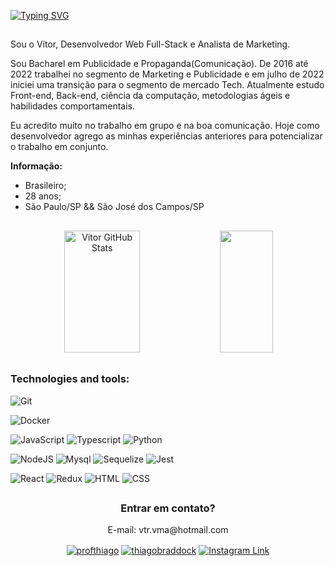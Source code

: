 
[![Typing SVG](https://readme-typing-svg.herokuapp.com/?color=00bfbf&size=35&center=true&vCenter=true&width=1000&lines=Olá,+Bem-vindo+ao+meu+GitHub!+:%29)](https://git.io/typing-svg)

 ##

Sou o Vítor, Desenvolvedor Web Full-Stack e Analista de Marketing.

Sou Bacharel em Publicidade e Propaganda(Comunicação). De 2016 até 2022 trabalhei no segmento de Marketing e Publicidade e em julho de 2022 iniciei uma transição para o segmento de mercado Tech. Atualmente estudo Front-end, Back-end, ciência da computação, metodologias ágeis e habilidades comportamentais.

Eu acredito muito no trabalho em grupo e na boa comunicação. Hoje como desenvolvedor agrego as minhas experiências anteriores para potencializar o trabalho em conjunto.
 
 **Informação:**

- Brasileiro;
- 28 anos;
- São Paulo/SP && São José dos Campos/SP
 
 ##

<div align="center">  
  <img width="49%" height="195px" src="https://github-readme-stats.vercel.app/api?username=viitormalves&show_icons=true&count_private=true&hide_border=true&title_color=00bfbf&icon_color=00bfbf&text_color=c9d1d9&bg_color=0d1117" alt="Vitor GitHub Stats" /> 
  <img width="41%" height="195px" src="https://github-readme-stats.vercel.app/api/top-langs/?username=viitormalves&layout=compact&hide_border=true&title_color=00bfbf&text_color=00bfbf&bg_color=0d1117" />
</div>

 ##
 
<h3 align="left">Technologies and tools:</h3>
<div align="left">
 
![Git](https://img.shields.io/badge/-Git-%23F05032?style=flat-square&logo=git&logoColor=%23ffffff)

![Docker](https://img.shields.io/badge/Docker-2496ED?style=for-the-badge&logo=docker&logoColor=white)

![JavaScript](https://img.shields.io/badge/JavaScript-323330?style=for-the-badge&logo=javascript&logoColor=F7DF1E)
![Typescript](https://img.shields.io/badge/TypeScript-007ACC?style=for-the-badge&logo=typescript&logoColor=white)
![Python](https://img.shields.io/badge/Python-14354C?style=for-the-badge&logo=python&logoColor=white)

![NodeJS](https://img.shields.io/badge/-NodeJS-%231572B6?style=flat-square&logo=nodejs)
![Mysql](https://img.shields.io/badge/-Mysql-%231572B6?style=flat-square&logo=mysql)
![Sequelize](https://img.shields.io/badge/-Sequelize-%231572B6?style=flat-square&logo=sequelize)
![Jest](https://img.shields.io/badge/-Jest-%23F7DF1C?style=flat-square&logo=jest&logoColor=000000&labelColor=%23F7DF1C&color=%23FFCE5A)

![React](https://img.shields.io/badge/React-20232A?style=for-the-badge&logo=react&logoColor=61DAFB)
![Redux](https://img.shields.io/badge/Redux-593D88?style=for-the-badge&logo=redux&logoColor=white)
![HTML](https://img.shields.io/badge/HTML-239120?style=for-the-badge&logo=html5&logoColor=white)
![CSS](https://img.shields.io/badge/CSS-239120?&style=for-the-badge&logo=css3&logoColor=white)

</div>

##

<h3 align="center">Entrar em contato?</h3>
<p align="center">E-mail: vtr.vma@hotmail.com</p>
<p align="center">
<a href="https://www.linkedin.com/in/viitormalves/" target="blank"><img align="center" src="https://img.shields.io/badge/LinkedIn-0077B5?style=for-the-badge&logo=linkedin&logoColor=white" alt="profthiago" /></a>
<a href="https://www.facebook.com/vitor.m.alves.58" target="blank"><img align="center" src="https://img.shields.io/badge/Facebook-1877F2?style=for-the-badge&logo=facebook&logoColor=white" alt="thiagobraddock"  /></a>
<a href="https://www.instagram.com/viitormalves/" target="_blank"><img align="center" src="https://img.shields.io/badge/Instagram-E4405F?style=for-the-badge&logo=instagram&logoColor=white" alt="Instagram Link"  /></a>
</p>
